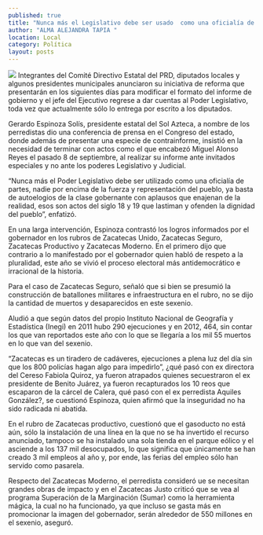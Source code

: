 ```yaml
---
published: true
title: "Nunca más el Legislativo debe ser usado  como una oficialía de partes: Espinoza"
author: "ALMA ALEJANDRA TAPIA "
location: Local
category: Política
layout: posts
---
```


![](http://i.imgur.com/xC8mBYim.jpg)
Integrantes del Comité Directivo Estatal del PRD, diputados locales y algunos presidentes municipales anunciaron su iniciativa de reforma que presentarán en los siguientes días para modificar el formato del informe de gobierno y el jefe del Ejecutivo regrese a dar cuentas al Poder Legislativo, toda vez que actualmente sólo lo entrega por escrito a los diputados.

Gerardo Espinoza Solís, presidente estatal del Sol Azteca, a nombre de los perredistas dio una conferencia de prensa en el Congreso del estado, donde además de presentar una especie de contrainforme, insistió en la necesidad de terminar con actos como el que encabezó Miguel Alonso Reyes el pasado 8 de septiembre, al realizar su informe ante invitados especiales y no ante los poderes Legislativo y Judicial.

“Nunca más el Poder Legislativo debe ser utilizado como una oficialía de partes, nadie por encima de la fuerza y representación del pueblo, ya basta de autoelogios de la clase gobernante con aplausos que enajenan de la realidad, esos son actos del siglo 18 y 19 que lastiman y ofenden la dignidad del pueblo”, enfatizó.

En una larga intervención, Espinoza contrastó los logros informados por el gobernador en los rubros de Zacatecas Unido, Zacatecas Seguro, Zacatecas Productivo y Zacatecas Moderno. En el primero dijo que contrario a lo manifestado por el gobernador quien habló de respeto a la pluralidad, este año se vivió el proceso electoral más antidemocrático e irracional de la historia.

Para el caso de Zacatecas Seguro, señaló que si bien se presumió la construcción de batallones militares e infraestructura en el rubro, no se dijo la cantidad de muertos y desaparecidos en este sexenio.

Aludió a que según datos del propio Instituto Nacional de Geografía y Estadística (Inegi) en 2011 hubo 290 ejecuciones y en 2012, 464, sin contar los que van reportados este año con lo que se llegaría a los mil 55 muertos en lo que van del sexenio.

“Zacatecas es un tiradero de cadáveres, ejecuciones a plena luz del día sin que los 800 policías hagan algo para impedirlo”, ¿qué pasó con ex directora del Cereso Fabiola Quiroz, ya fueron atrapados quienes secuestraron el ex presidente de Benito Juárez, ya fueron recapturados los 10 reos que escaparon de la cárcel de Calera, qué pasó con el ex perredista Aquiles González?, se cuestionó Espinoza, quien afirmó que la inseguridad no ha sido radicada ni abatida.

En el rubro de Zacatecas productivo, cuestionó que el gasoducto no está aún, sólo la instalación de una línea en la que no se ha invertido el recurso anunciado, tampoco se ha instalado una sola tienda en el parque eólico y el asciende a los 137 mil desocupados, lo que significa que únicamente se han creado 3 mil empleos al año y, por ende, las ferias del empleo sólo han servido como pasarela.

Respecto del Zacatecas Moderno, el perredista consideró ue se necesitan grandes obras de impacto y en el Zacatecas Justo criticó que se vea al programa Superación de la Marginación (Sumar) como la herramienta mágica, la cual no ha funcionado, ya que incluso se gasta más en promocionar la imagen del gobernador, serán alrededor de 550 millones en el sexenio, aseguró.
